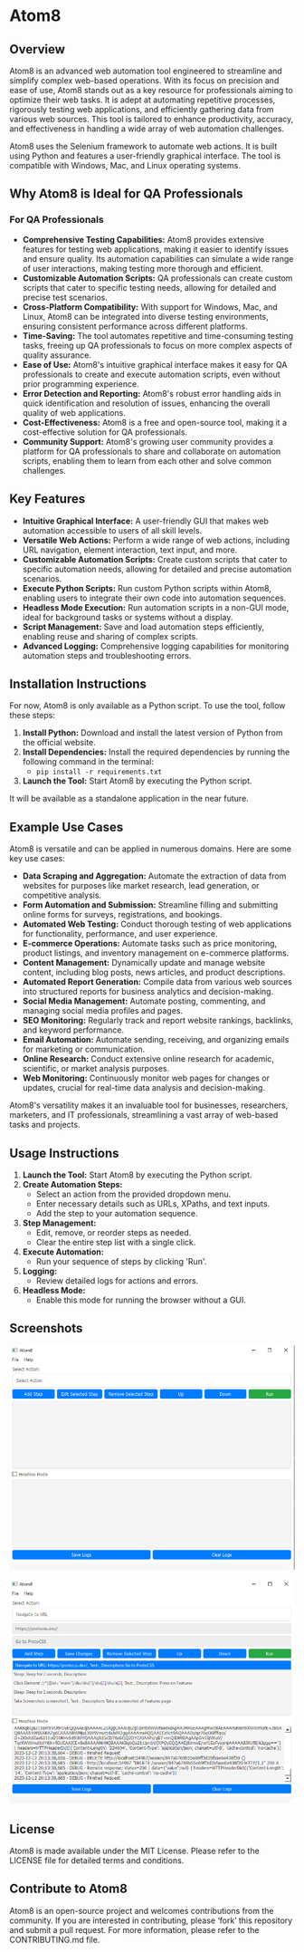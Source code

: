 # Atom8

## Overview

Atom8 is an advanced web automation tool engineered to streamline and simplify complex web-based operations. With its focus on precision and ease of use, Atom8 stands out as a key resource for professionals aiming to optimize their web tasks. It is adept at automating repetitive processes, rigorously testing web applications, and efficiently gathering data from various web sources. This tool is tailored to enhance productivity, accuracy, and effectiveness in handling a wide array of web automation challenges.

Atom8 uses the Selenium framework to automate web actions. It is built using Python and features a user-friendly graphical interface. The tool is compatible with Windows, Mac, and Linux operating systems.

## Why Atom8 is Ideal for QA Professionals

### For QA Professionals
- **Comprehensive Testing Capabilities:** Atom8 provides extensive features for testing web applications, making it easier to identify issues and ensure quality. Its automation capabilities can simulate a wide range of user interactions, making testing more thorough and efficient.
- **Customizable Automation Scripts:** QA professionals can create custom scripts that cater to specific testing needs, allowing for detailed and precise test scenarios.
- **Cross-Platform Compatibility:** With support for Windows, Mac, and Linux, Atom8 can be integrated into diverse testing environments, ensuring consistent performance across different platforms.
- **Time-Saving:** The tool automates repetitive and time-consuming testing tasks, freeing up QA professionals to focus on more complex aspects of quality assurance.
- **Ease of Use:** Atom8's intuitive graphical interface makes it easy for QA professionals to create and execute automation scripts, even without prior programming experience.
- **Error Detection and Reporting:** Atom8's robust error handling aids in quick identification and resolution of issues, enhancing the overall quality of web applications.
- **Cost-Effectiveness:** Atom8 is a free and open-source tool, making it a cost-effective solution for QA professionals.
- **Community Support:** Atom8's growing user community provides a platform for QA professionals to share and collaborate on automation scripts, enabling them to learn from each other and solve common challenges.


## Key Features

- **Intuitive Graphical Interface:** A user-friendly GUI that makes web automation accessible to users of all skill levels.
- **Versatile Web Actions:** Perform a wide range of web actions, including URL navigation, element interaction, text input, and more.
- **Customizable Automation Scripts:** Create custom scripts that cater to specific automation needs, allowing for detailed and precise automation scenarios.
- **Execute Python Scripts:** Run custom Python scripts within Atom8, enabling users to integrate their own code into automation sequences.
- **Headless Mode Execution:** Run automation scripts in a non-GUI mode, ideal for background tasks or systems without a display.
- **Script Management:** Save and load automation steps efficiently, enabling reuse and sharing of complex scripts.
- **Advanced Logging:** Comprehensive logging capabilities for monitoring automation steps and troubleshooting errors.

## Installation Instructions

For now, Atom8 is only available as a Python script. To use the tool, follow these steps:

1. **Install Python:** Download and install the latest version of Python from the official website.
2. **Install Dependencies:** Install the required dependencies by running the following command in the terminal:
   - `pip install -r requirements.txt`
3. **Launch the Tool:** Start Atom8 by executing the Python script.

It will be available as a standalone application in the near future.

## Example Use Cases
Atom8 is versatile and can be applied in numerous domains. Here are some key use cases:

- **Data Scraping and Aggregation:** Automate the extraction of data from websites for purposes like market research, lead generation, or competitive analysis.
- **Form Automation and Submission:** Streamline filling and submitting online forms for surveys, registrations, and bookings.
- **Automated Web Testing:** Conduct thorough testing of web applications for functionality, performance, and user experience.
- **E-commerce Operations:** Automate tasks such as price monitoring, product listings, and inventory management on e-commerce platforms.
- **Content Management:** Dynamically update and manage website content, including blog posts, news articles, and product descriptions.
- **Automated Report Generation:** Compile data from various web sources into structured reports for business analytics and decision-making.
- **Social Media Management:** Automate posting, commenting, and managing social media profiles and pages.
- **SEO Monitoring:** Regularly track and report website rankings, backlinks, and keyword performance.
- **Email Automation:** Automate sending, receiving, and organizing emails for marketing or communication.
- **Online Research:** Conduct extensive online research for academic, scientific, or market analysis purposes.
- **Web Monitoring:** Continuously monitor web pages for changes or updates, crucial for real-time data analysis and decision-making.

Atom8's versatility makes it an invaluable tool for businesses, researchers, marketers, and IT professionals, streamlining a vast array of web-based tasks and projects.

## Usage Instructions

1. **Launch the Tool:** Start Atom8 by executing the Python script.
2. **Create Automation Steps:**
   - Select an action from the provided dropdown menu.
   - Enter necessary details such as URLs, XPaths, and text inputs.
   - Add the step to your automation sequence.
3. **Step Management:**
   - Edit, remove, or reorder steps as needed.
   - Clear the entire step list with a single click.
4. **Execute Automation:**
   - Run your sequence of steps by clicking 'Run'.
5. **Logging:**
   - Review detailed logs for actions and errors.
6. **Headless Mode:**
   - Enable this mode for running the browser without a GUI.

## Screenshots

![img.png](img.png)

![img_2.png](img_2.png)

## License

Atom8 is made available under the MIT License. Please refer to the LICENSE file for detailed terms and conditions.

## Contribute to Atom8

Atom8 is an open-source project and welcomes contributions from the community. If you are interested in contributing, please ‘fork’ this repository and submit a pull request. For more information, please refer to the CONTRIBUTING.md file.
